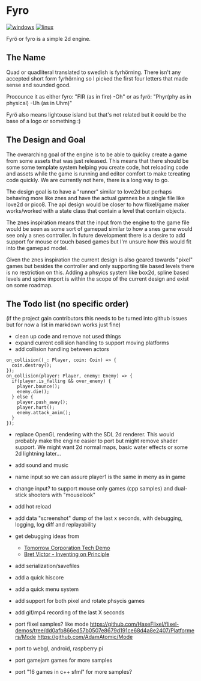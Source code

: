 # Fyro

[![windows](https://github.com/madeso/fyro/actions/workflows/windows.yml/badge.svg)](https://github.com/madeso/fyro/actions/workflows/windows.yml)
[![linux](https://github.com/madeso/fyro/actions/workflows/linux.yml/badge.svg)](https://github.com/madeso/fyro/actions/workflows/linux.yml)

Fyrö or fyro is a simple 2d engine.

## The Name

Quad or quadliteral translated to swedish is fyrhörning. There isn't any accepted short form fyrhörning so I picked the first four letters that made sense and sounded good.

Procounce it as either fyro: "FIR (as in fire) -Oh" or as fyrö: "Phyr(phy as in physical) -Uh (as in Uhm)"

Fyrö also means lightouse island but that's not related but it could be the base of a logo or something :)

## The Design and Goal

The overarching goal of the engine is to be able to quiclky create a game from some assets that was just released. This means that there should be some some template system helping you create code, hot reloading code and assets while the game is running and editor comfort to make tcreating code quickly. We are currently not here, there is a long way to go.

The design goal is to have a "runner" similar to love2d but perhaps behaving more like znes and have the actual gamnes be a single file like love2d or pico8. The api design would be closer to how flixel/game maker works/worked with a state class that contain a level that contain objects.

The znes inspiration means that the input from the engine to the game file would be seen as some sort of gamepad similar to how a snes game would see only a snes controller. In future development there is a desire to add support for mouse or touch based games but I'm unsure how this would fit into the gamepad model.

Given the znes inspiration the current design is also geared towards "pixel" games but besides the controller and only supporting tile based levels there is no restriction on this. Adding a phsyics system like box2d, spline based levels and spine import is within the scope of the current design and exist on some roadmap.

## The Todo list (no specific order)

(if the project gain contributors this needs to be turned into github issues but for now a list in markdown works just fine)

-   clean up code and remove not used things
-   expand current collision handling to support moving platforms
-   add collision handling between actors

```lox
on_collision((_: Player, coin: Coin) => {
  coin.destroy();
});
on_collision(player: Player, enemy: Enemy) => {
  if(player.is_falling && over_enemy) {
    player.bounce();
    enemy.die();
  } else {
    player.push_away();
    player.hurt();
    enemy.attack_anim();
  }
});
```

-   replace OpenGL rendering with the SDL 2d renderer. This would probably make the engine easier to port but might remove shader support. We might want 2d normal maps, basic water effects or some 2d lightning later...
-   add sound and music
-   name input so we can assure player1 is the same in meny as in game
-   change input? to support mouse only games (cpp samples) and dual-stick shooters with "mouselook"
-   add hot reload
-   add data "screenshot" dump of the last x seconds, with debugging, logging, log diff and replayability
-   get debugging ideas from
    -   [Tomorrow Corporation Tech Demo](https://www.youtube.com/watch?v=72y2EC5fkcE)
    -   [Bret Victor - Inventing on Principle](https://www.youtube.com/watch?v=PUv66718DII)
-   add serialization/savefiles
-   add a quick hiscore
-   add a quick menu system
-   add support for both pixel and rotate phsycis games
-   add gif/mp4 recording of the last X seconds

-   port flixel samples? like mode https://github.com/HaxeFlixel/flixel-demos/tree/dd0afb866ed57b0507e8679d191ce68d4a8e2407/Platformers/Mode https://github.com/AdamAtomic/Mode
-   port to webgl, android, raspberry pi
-   port gamejam games for more samples
-   port "16 games in c++ sfml" for more samples?
